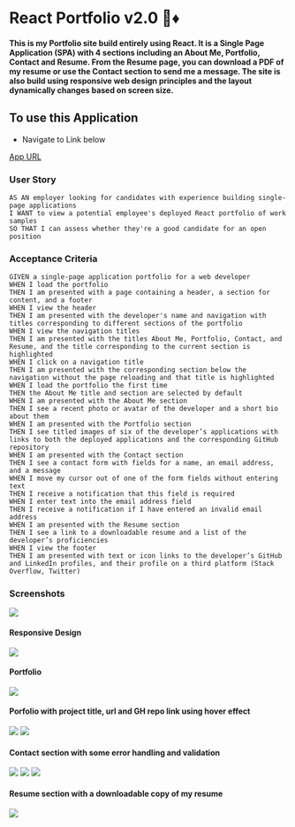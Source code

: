# React Portfolio v2.0 :gem::diamonds:

#### This is my Portfolio site build entirely using React. It is a Single Page Application (SPA) with 4 sections including an About Me, Portfolio, Contact and Resume. From the Resume page, you can download a PDF of my resume or use the Contact section to send me a message. The site is also build using responsive web design principles and the layout dynamically changes based on screen size.

## To use this Application

- Navigate to Link below

[App URL](https://mrahma04.github.io/react-portfolio-v2.0/)

### User Story
```
AS AN employer looking for candidates with experience building single-page applications
I WANT to view a potential employee's deployed React portfolio of work samples
SO THAT I can assess whether they're a good candidate for an open position
```

### Acceptance Criteria
```
GIVEN a single-page application portfolio for a web developer
WHEN I load the portfolio
THEN I am presented with a page containing a header, a section for content, and a footer
WHEN I view the header
THEN I am presented with the developer's name and navigation with titles corresponding to different sections of the portfolio
WHEN I view the navigation titles
THEN I am presented with the titles About Me, Portfolio, Contact, and Resume, and the title corresponding to the current section is highlighted
WHEN I click on a navigation title
THEN I am presented with the corresponding section below the navigation without the page reloading and that title is highlighted
WHEN I load the portfolio the first time
THEN the About Me title and section are selected by default
WHEN I am presented with the About Me section
THEN I see a recent photo or avatar of the developer and a short bio about them
WHEN I am presented with the Portfolio section
THEN I see titled images of six of the developer’s applications with links to both the deployed applications and the corresponding GitHub repository
WHEN I am presented with the Contact section
THEN I see a contact form with fields for a name, an email address, and a message
WHEN I move my cursor out of one of the form fields without entering text
THEN I receive a notification that this field is required
WHEN I enter text into the email address field
THEN I receive a notification if I have entered an invalid email address
WHEN I am presented with the Resume section
THEN I see a link to a downloadable resume and a list of the developer’s proficiencies
WHEN I view the footer
THEN I am presented with text or icon links to the developer’s GitHub and LinkedIn profiles, and their profile on a third platform (Stack Overflow, Twitter) 
```
### Screenshots
![](/other/2022-05-13-19-07-51.png)

#### Responsive Design
![](/other/2022-05-13-19-11-07.png)

#### Portfolio
![](/other/2022-05-13-19-08-20.png)

#### Porfolio with project title, url and GH repo link using hover effect
![](/other/2022-05-13-19-08-52.png)
![](/other/2022-05-13-19-09-11.png)

#### Contact section with some error handling and validation
![](/other/2022-05-13-19-09-27.png)
![](/other/2022-05-13-19-10-05.png)
![](/other/2022-05-13-19-10-18.png)

#### Resume section with a downloadable copy of my resume
![](/other/2022-05-13-19-10-38.png)